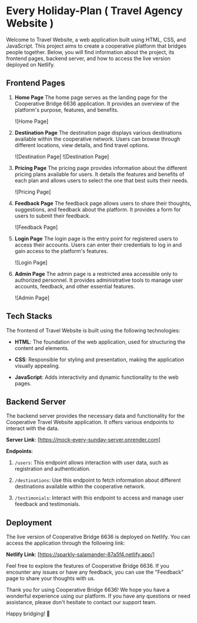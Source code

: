 # Every Holiday-Plan ( Travel Agency Website )

Welcome to Travel Website, a web application built using HTML, CSS, and JavaScript. This project aims to create a cooperative platform that bridges people together. Below, you will find information about the project, its frontend pages, backend server, and how to access the live version deployed on Netlify.

## Frontend Pages

1. **Home Page**
   The home page serves as the landing page for the Cooperative Bridge 6636 application. It provides an overview of the platform's purpose, features, and benefits.

   ![Home Page]


2. **Destination Page**
   The destination page displays various destinations available within the cooperative network. Users can browse through different locations, view details, and find travel options.

   ![Destination Page]
   ![Destination Page]


3. **Pricing Page**
   The pricing page provides information about the different pricing plans available for users. It details the features and benefits of each plan and allows users to select the one that best suits their needs.

   ![Pricing Page]

4. **Feedback Page**
   The feedback page allows users to share their thoughts, suggestions, and feedback about the platform. It provides a form for users to submit their feedback.

   ![Feedback Page]


5. **Login Page**
   The login page is the entry point for registered users to access their accounts. Users can enter their credentials to log in and gain access to the platform's features.

   ![Login Page]

6. **Admin Page**
   The admin page is a restricted area accessible only to authorized personnel. It provides administrative tools to manage user accounts, feedback, and other essential features.

   ![Admin Page]

## Tech Stacks

The frontend of Travel Website is built using the following technologies:

- **HTML**: The foundation of the web application, used for structuring the content and elements.

- **CSS**: Responsible for styling and presentation, making the application visually appealing.

- **JavaScript**: Adds interactivity and dynamic functionality to the web pages.

## Backend Server

The backend server provides the necessary data and functionality for the Cooperative Travel Website application. It offers various endpoints to interact with the data.

**Server Link**: [https://mock-every-sunday-server.onrender.com]

**Endpoints**:
1. `/users`: This endpoint allows interaction with user data, such as registration and authentication.

2. `/destinations`: Use this endpoint to fetch information about different destinations available within the cooperative network.

3. `/testimonials`: Interact with this endpoint to access and manage user feedback and testimonials.

## Deployment

The live version of Cooperative Bridge 6636 is deployed on Netlify. You can access the application through the following link:

**Netlify Link**: [https://sparkly-salamander-87a5f4.netlify.app/]

Feel free to explore the features of Cooperative Bridge 6636. If you encounter any issues or have any feedback, you can use the "Feedback" page to share your thoughts with us.

Thank you for using Cooperative Bridge 6636! We hope you have a wonderful experience using our platform. If you have any questions or need assistance, please don't hesitate to contact our support team.

Happy bridging! 🌉
